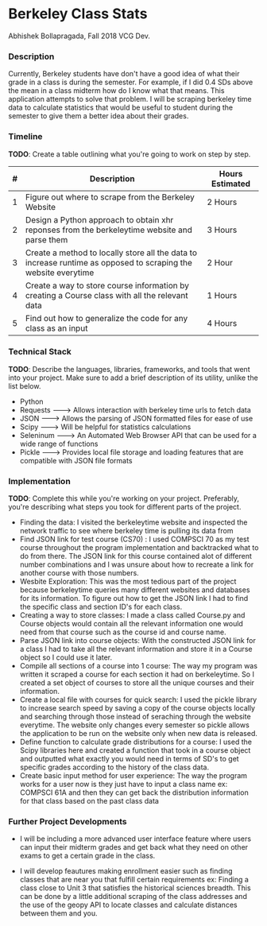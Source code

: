 # Berkeley Class Stats
Abhishek Bollapragada, Fall 2018 VCG Dev.

### Description

Currently, Berkeley students have don't have a good idea of what their grade in a class is during the semester. For example, if I did 0.4 SDs above the mean in a class midterm how do I know what that means. This application attempts to solve that problem. I will be scraping berkeley time data to calculate statistics that would be useful to student during the semester to give them a better idea about their grades. 

### Timeline
**TODO**: Create a table outlining what you're going to work on step by step.

| # | Description   | Hours Estimated | 
| - | ------------- | --------------- | 
| 1 | Figure out where to scrape from the Berkeley Website | 2 Hours | 
| 2 | Design a Python approach to obtain xhr reponses from the berkeleytime website and parse them | 3 Hours |  
| 3 | Create a method to locally store all the data to increase runtime as opposed to scraping the website everytime | 2 Hour |
| 4 | Create a way to store course information by creating a Course class with all the relevant data | 1 Hours | 
| 5 | Find out how to generalize the code for any class as an input | 4 Hours |

### Technical Stack
**TODO**: Describe the languages, libraries, frameworks, and tools that went into your project. Make sure to add a brief description of its utility, unlike the list below.

* Python
* Requests ---> Allows interaction with berkeley time urls to fetch data
* JSON ---> Allows the parsing of JSON formatted files for ease of use
* Scipy ---> Will be helpful for statistics calculations
* Seleninum ---> An Automated Web Browser API that can be used for a wide range of functions
* Pickle ---> Provides local file storage and loading features that are compatible with JSON file formats 

### Implementation
**TODO**: Complete this while you're working on your project. Preferably, you're describing what steps you took for different parts of the project.

* Finding the data: I visited the berkeleytime website and inspected the network traffic to see where berkeley time is pulling its data from
* Find JSON link for test course (CS70) : I used COMPSCI 70 as my test course throughout the program implementation and backtracked what to do from there. The JSON link for this course contained alot of different number combinations and I was unsure about how to recreate a link for another course with those numbers.
* Wesbite Exploration: This was the most tedious part of the project because berkeleytime queries many different websites and databases for its information. To figure out how to get the JSON link I had to find the specific class and section ID's for each class.
* Creating a way to store classes: I made a class called Course.py and Course objects would contain all the relevant information one would need from that course such as the course id and course name.
* Parse JSON link into course objects: With the constructed JSON link for a class I had to take all the relevant information and store it in a Course object so I could use it later.
* Compile all sections of a course into 1 course: The way my program was written it scraped a course for each section it had on berkeleytime. So I created a set object of courses to store all the unique courses and their information. 
* Create a local file with courses for quick search: I used the pickle library to increase search speed by saving a copy of the course objects locally and searching through those instead of seraching through the website everytime. The website only changes every semester so pickle allows the application to be run on the website only when new data is released.
* Define function to calculate grade distributions for a course: I used the Scipy libraries here and created a function that took in a course object and outputted what exactly you would need in terms of SD's to get specific grades according to the history of the class data.
* Create basic input method for user experience: The way the program works for a user now is they just have to input a class name ex: COMPSCI 61A and then they can get back the distribution information for that class based on the past class data 

### Further Project Developments

* I will be including a more advanced user interface feature where users can input their midterm grades and get back what they need on other exams to get a certain grade in the class.

* I will develop feautures making enrollment easier such as finding classes that are near you that fulfill certain requirements ex: Finding a class close to Unit 3 that satisfies the historical sciences breadth. This can be done by a little additional scraping of the class addresses and the use of the geopy API to locate classes and calculate distances between them and you.

